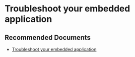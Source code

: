   <properties
	pageTitle="troubleshooting your embedded application"
	description="troubleshooting your embedded application"
	service="microsoft.PowerBIDedicated"
	resource="capacities"
	authors="pjfreitas"
	ms.author="pfreitas"	
	displayOrder="470"
	selfHelpType="generic"
	supportTopicIds="32628165"
	productPesIds="16334"
	cloudEnvironments="public, MoonCake, fairfax, usnat, ussec" 
	articleId="067a92c2-3be0-45f1-3ca5-b07457dbfeea"
	ownershipId="PowerBI_PowerBI"
/>

# Troubleshoot your embedded application

## **Recommended Documents**

* [Troubleshoot your embedded application](https://docs.microsoft.com/power-bi/developer/embedded-troubleshoot)

